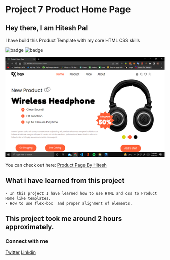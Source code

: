 # Project 7 Product Home Page

## Hey there, I am Hitesh Pal

I have build this Product Template with my core HTML CSS skills


![badge](https://img.shields.io/badge/Project%207-Product%20Home%20Page-yellowgreen)
![badge](https://img.shields.io/badge/HTML-CSS-green)

![image](./created.png)

You can check out here: [Product Page By Hitesh](https://product-page-by-hitesh.netlify.app/)



## What i have learned from this project

    - In this project I have learned how to use HTML and css to Product Home like templates.
    - How to use flex-box  and proper alignment of elements.



## This project took me around 2 hours approximately.

### Connect with me 
[Twitter](https://twitter.com/HiteshP25522550) 
[Linkdin](https://www.linkedin.com/in/hitesh-pal-8379011ab/)
